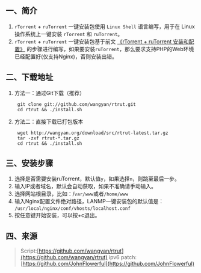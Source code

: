 ## 一、简介

1. `rTorrent` + `ruTorrent` 一键安装包使用 `Linux Shell` 语言编写，用于在 Linux 操作系统上一键安装 `rTorrent` 和 `ruTorrent`。
2. `rTorrent` + `ruTorrent` 一键安装包基于前文 [《rTorrent + ruTorrent 安装和配置》](http://wangyan.org/blog/rtorrent-and-rutorrent-tutorial.html) 的步骤进行编写，如果要安装`ruTorrent`，那么要求支持PHP的Web环境已经配置好(仅支持Nginx)，否则安装出错。

## 二、下载地址

1. 方法一：通过Git下载（推荐）

    	git clone git://github.com/wangyan/rtrut.git
    	cd rtrut && ./install.sh

2. 方法二：直接下载已打包版本

    	wget http://wangyan.org/download/src/rtrut-latest.tar.gz
    	tar -zxf rtrut-*.tar.gz
    	cd rtrut && ./install.sh

## 三、安装步骤

1. 选择是否需要安装ruTorrent，默认值`y`，如果选择`n`，则跳至最后一步。
2. 输入IP或者域名，默认会自动获取，如果不准确请手动输入。
3. 选择网站根目录，比如：/`var/www`或者`/home/www`
4. 输入Nginx配置文件绝对路径，LANMP一键安装包的默认值是：
    `/usr/local/nginx/conf/vhosts/localhost.conf`
5. 按任意键开始安装，可以按+c退出。

## 四、来源    
>   Script:[https://github.com/wangyan/rtrut](https://github.com/wangyan/rtrut)
>	ipv6 patch:[https://github.com/JohnFlowerful](https://github.com/JohnFlowerful)